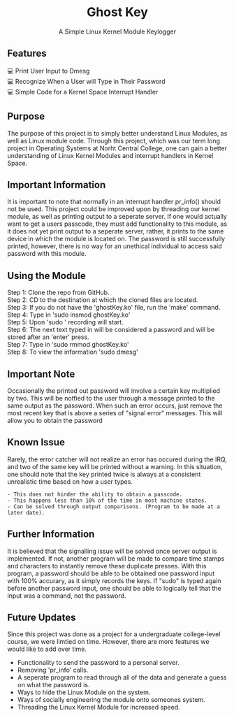 <h1 align="center">Ghost Key</h1>
<p align="center">A Simple Linux Kernel Module Keylogger</p>

## Features
:computer: Print User Input to Dmesg <br />
:computer: Recognize When a User will Type in Their Password <br />
:computer: Simple Code for a Kernel Space Interrupt Handler <br />

## Purpose
The purpose of this project is to simply better understand Linux Modules, as well as Linux module code. Through
this project, which was our term long project in Operating Systems at Norht Central College, one can gain a better understanding
of Linux Kernel Modules and interrupt handlers in Kernel Space.

## Important Information
It is important to note that normally in an interrupt handler pr_info() should not be used. This project
could be improved upon by threading our kernel module, as well as printing output to a seperate server. If one would
actually want to get a users passcode, they must add functionality to this module, as it does not yet print output
to a seperate server, rather, it prints to the same device in which the module is located on. The password is still
successfully printed, however, there is no way for an unethical individual to access said password with this module.<br />

## Using the Module
  Step 1: Clone the repo from GitHub.<br />
  Step 2: CD to the destination at which the cloned files are located.<br />
  Step 3: If you do not have the 'ghostKey.ko' file, run the 'make' command.<br />
  Step 4: Type in 'sudo insmod ghostKey.ko'<br />
  Step 5: Upon 'sudo <command> <enter>' recording will start.<br />
  Step 6: The next text typed in will be considered a password and will be stored after an 'enter' press.<br />
  Step 7: Type in 'sudo rmmod ghostKey.ko'<br />
  Step 8: To view the information 'sudo dmesg'<br />
  
## Important Note
Occasionally the printed out password will involve a certain key multiplied by two. This will be notfied to the user
through a message printed to the same output as the password. When such an error occurs, just remove the most recent
key that is above a series of "signal error" messages. This will allow you to obtain the password<br />

## Known Issue
Rarely, the error catcher will not realize an error has occured during the IRQ, and two of the same key will be printed
without a warning. In this situation, one should note that the key printed twice is always at a consistent unrealistic time
based on how a user types.<br />
  
    - This does not hinder the ability to obtain a passcode.
    - This happens less than 10% of the time in most machine states.
    - Can be solved through output comparisons. (Program to be made at a later date).
  
## Further Information
It is believed that the signalling issue will be solved once server output is implemented. If not, another program will be made to compare
time stamps and characters to instantly remove these duplicate presses. With this program, a password should be able to be obtained one password
input with 100% accurary, as it simply records the keys. If "sudo" is typed again before another password input, one should be able to logically
tell that the input was a command, not the password.
 
## Future Updates
Since this project was done as a project for a undergraduate college-level course, we were limtied on time. However, there are more features we would
like to add over time.
  - Functionality to send the password to a personal server.
  - Removing 'pr_info' calls.
  - A seperate program to read through all of the data and generate a guess on what the password is.
  - Ways to hide the Linux Module on the system.
  - Ways of socially engineering the module onto someones system.
  - Threading the Linux Kernel Module for increased speed.
  
  
  

